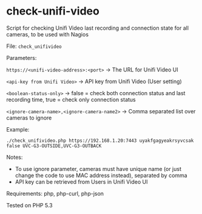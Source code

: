 # check-unifi-video
Script for checking Unifi Video last recording and connection state for all cameras, to be used with Nagios

File: `check_unifivideo`

Parameters:

`https://<unifi-video-address>:<port>` -> The URL for Unifi Video UI

`<api-key from Unifi Video>` -> API key from Unifi Video (User setting)

`<boolean-status-only>` -> false = check both connection status and last recording time, true = check only connection status

`<ignore-camera-name>,<ignore-camera-name2>` -> Comma separated list over cameras to ignore
            
Example:

`./check_unifivideo.php https://192.168.1.20:7443 uyakfgagyeakrsyvcsak false UVC-G3-OUTSIDE,UVC-G3-OUTBACK`

Notes:
* To use ignore parameter, cameras must have unique name (or just change the code to use MAC address instead), separated by comma
* API key can be retrieved from Users in Unifi Video UI

Requirements: php, php-curl, php-json

Tested on PHP 5.3
